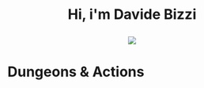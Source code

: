 <h1 align="center">
  Hi, i'm <b>Davide Bizzi</b>

<p align="center">
  <a href="https://github.com/DenverCoder1/readme-typing-svg"><img src="https://readme-typing-svg.herokuapp.com?lines=Welcome+traveller!&center=true&width=380&height=45"></a>
</p>

</h1>


<h1> Dungeons & Actions </h1>

